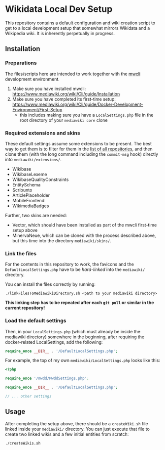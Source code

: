 # Wikidata Local Dev Setup

This repository contains a default configuration and wiki creation script to get to a local development setup that somewhat mirrors
Wikidata and a Wikipedia wiki.
It is inherently perpetually in progress.

## Installation

### Preparations
The files/scripts here are intended to work together with the [mwcli](https://www.mediawiki.org/wiki/Cli) development environment.

1. Make sure you have installed mwcli: https://www.mediawiki.org/wiki/Cli/guide/Installation
2. Make sure you have completed its first-time setup: https://www.mediawiki.org/wiki/Cli/guide/Docker-Development-Environment/First-Setup
    - this includes making sure you have a `LocalSettings.php` file in the root directory of your `mediawiki core` clone


### Required extensions and skins

These default settings assume some extensions to be present.
The best way to get them is to filter for them in the [list of all repositories](https://gerrit.wikimedia.org/r/admin/repos),
and then clone them (with the long command including the `commit-msg` hook) directly into `mediawiki/extensions/`.

* Wikibase
* WikibaseLexeme
* WikibaseQualityConstraints
* EntitySchema
* Scribunto
* ArticlePlaceholder
* MobileFrontend
* WikimediaBadges

Further, two skins are needed:
* Vector, which should have been installed as part of the mwcli first-time setup above
* MinervaNeue, which can be cloned with the process described above, but this time into the directory `mediawiki/skins/`.

### Link the files

For the contents in this repository to work, the favicons and the `DefaultLocalSettings.php` have to be _hard-linked_ into the `mediawiki/` directory.

You can install the files correctly by running:

```shell
./linkFilesToMediawikiDirectory.sh <path to your mediawiki directory>
```

**This linking step has to be repeated after each `git pull` or similar in the current repository!**

### Load the default settings

Then, in your `LocalSettings.php` (which must already be inside the mediawiki directory) somewhere in the beginning, after requiring the docker-related LocalSettings, add the following:
```php
require_once __DIR__ . '/DefaultLocalSettings.php';
```

For example, the top of my own `mediawiki/LocalSettings.php` looks like this:

```php
<?php

require_once '/mwdd/MwddSettings.php';

require_once __DIR__ . '/DefaultLocalSettings.php';

// ... other settings
```


## Usage

After completing the setup above, there should be a `createWiki.sh` file linked inside your `mediawiki/` directory.
You can just execute that file to create two linked wikis and a few initial entities from scratch:

```shell
./createWikis.sh
```
